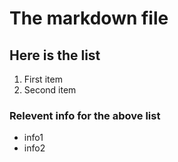 # The markdown file

## Here is the list
1. First item
2. Second item 

### Relevent info for the above list
- info1
- info2

